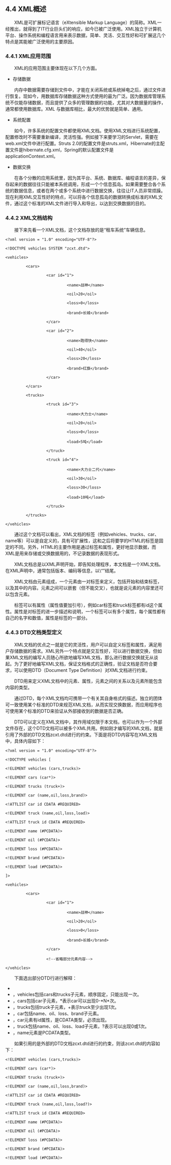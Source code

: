 ## 4.4  XML概述
 

&emsp;&emsp;XML是可扩展标记语言（eXtensible Markup Language）的简称。XML一经推出，就得到了IT行业巨头们的响应，如今已被广泛使用。XML独立于计算机平台、操作系统和编程语言用来表示数据，简单、灵活、交互性好和可扩展这几个特点是其能被广泛使用的主要原因。

### 4.4.1  XML应用范围  

&emsp;&emsp;XML的应用范围主要体现在以下几个方面。

- 存储数据

&emsp;&emsp;内存中数据需要存储到文件中，才能在关闭系统或系统掉电之后，通过文件进行恢复。现如今，用数据库存储数据这种方式使用的最为广泛。因为数据库管理系统不仅能存储数据，而且提供了众多的管理数据的功能，尤其对大数据量的操作，通常都使用数据库。XML 与数据库相比，最大的优势就是简单、通用。

- 系统配置

&emsp;&emsp;如今，许多系统的配置文件都使用XML文档。使用XML文档进行系统配置，配置修改时不需要重新编译，灵活性强。例如接下来要学习的Servlet，需要在web.xml文件中进行配置。Struts 2.0的配置文件是struts.xml，Hibernate的主配置文件是hibernate.cfg.xml，Spring的默认配置文件是applicationContext.xml。

- 数据交换

&emsp;&emsp;在各个分散的应用系统里，因为其平台、系统、数据库、编程语言的差异，保存起来的数据往往只能被本系统调用，形成一个个信息孤岛。如果需要整合各个系统的数据信息，或者在两个或多个系统中进行数据交换，往往让IT人员非常烦躁。现在利用XML交互性好的特点，可以将各个信息孤岛的数据转换成标准的XML文件，通过这个标准的XML文件进行导入和导出，以达到交换数据的目的。

### 4.4.2  XML文档结构  

&emsp;&emsp;接下来先看一个XML文档，这个文档存放的是“租车系统”车辆信息。


```
<?xml version = "1.0" encoding="UTF-8"?>

<!DOCTYPE vehicles SYSTEM "zcxt.dtd">

<vehicles>

​         <cars>

​                  <car id="1">

​                           <name>战神</name>

​                           <oil>20</oil>

​                           <loss>0</loss>

​                           <brand>长城</brand>

​                  </car>

​                  <car id="2">

​                           <name>跑得快</name>

​                           <oil>40</oil>

​                           <loss>20</loss>

​                           <brand>红旗</brand>

​                  </car>

​         </cars>       

​         <trucks>

​                  <truck id="3">

​                           <name>大力士</name>

​                           <oil>20</oil>

​                           <loss>0</loss>

​                           <load>5吨</load>

​                  </truck>

​                  <truck id="4">

​                           <name>大力士二代</name>

​                           <oil>30</oil>

​                           <loss>30</loss>

​                           <load>10吨</load>

​                  </truck>

​         </trucks>

</vehicles> 
```


&emsp;&emsp;通过这个文档可以看出，XML文档的标签（例如vehicles、trucks、car、name等）可以是自定义的，具有可扩展性，这和之后将要学的HTML的标签是固定的不同。另外，HTML的主要作用是通过标签和属性，更好地显示数据，而XML是用来存储或交换数据用的，不记录数据的表现形式。

&emsp;&emsp;XML文档总是以XML声明开始，即告知处理程序，本文档是一个XML文档。在XML声明中，通常包括版本、编码等信息，以\“<?”开始，以“?>”结尾。

&emsp;&emsp;XML文档由元素组成，一个元素由一对标签来定义，包括开始和结束标签，以及其中的内容。元素之间可以嵌套（但不能交叉），也就是说元素的内容里还可以包含元素。

&emsp;&emsp;标签可以有属性（属性值要加引号），例如car标签和truck标签都有id这个属性。属性是对标签的进一步描述和说明，一个标签可以有多个属性，每个属性都有自己的名字和数值，属性是标签的一部分。

### 4.4.3  DTD文档类型定义  

&emsp;&emsp;XML文档的优点之一就是它的灵活性，用户可以自定义标签和属性，满足用户存储数据的需求。XML另外一个特点就是交互性好，可以进行数据交换，但如果XML文档的编写人员随心所欲地编写XML文档，那么进行数据交换就无从谈起。为了更好地编写XML文档，保证文档格式的正确性，验证文档是否符合要求，可以使用DTD（Document Type Definition）对XML文档进行约束。

&emsp;&emsp;DTD用来定义XML文档中的元素、属性，元素之间的关系以及元素所能包含内容的类型。

&emsp;&emsp;通过DTD，每个XML文档均可携带一个有关其自身格式的描述。独立的团体可一致使用某个标准的DTD来规范XML文档，从而实现交换数据，而应用程序也可使用某个标准的DTD来验证从外部接收到的数据是否正确。

&emsp;&emsp;DTD可以定义在XML文档中，其作用域仅限于本文档，也可以作为一个外部文件存在，这个DTD文档可以被多个XML共用。例如刚才编写的XML文档，就是引用了外部的DTD文档zcxt.dtd进行的约束。下面是将DTD内容写在XML文档中，具体内容如下：


```
<?xml version = "1.0" encoding="UTF-8"?>

<!DOCTYPE vehicles [

<!ELEMENT vehicles (cars,trucks)>

<!ELEMENT cars (car*)>

<!ELEMENT trucks (truck+)>

<!ELEMENT car (name,oil,loss,brand)>

<!ATTLIST car id CDATA #REQUIRED>

<!ELEMENT truck (name,oil,loss,load)>

<!ATTLIST truck id CDATA #REQUIRED>

<!ELEMENT name (#PCDATA)>

<!ELEMENT oil (#PCDATA)>

<!ELEMENT loss (#PCDATA)>

<!ELEMENT brand (#PCDATA)>

<!ELEMENT load (#PCDATA)>

]>

<vehicles>

​         <cars>

​                  <car id="1">

​                           <name>战神</name>

​                           <oil>20</oil>

​                           <loss>0</loss>

​                           <brand>长城</brand>

​                  </car>

​                  <!--省略部分元素内容-->

</vehicles>
```


&emsp;&emsp;下面选出部分DTD行进行解释：

- <!DOCTYPE vehicles [，根元素是vehicles。

- <!ELEMENT vehicles (cars,trucks)>，vehicles包括cars和trucks子元素，顺序固定，只能出现一次。

- <!ELEMENT cars (car*)>，cars包括car子元素，*表示car可以出现0-*N*次。

- <!ELEMENT trucks (truck+)> ，trucks包括truck子元素，+表示truck至少出现1次。

- <!ELEMENT car (name,oil,loss,brand)>，car包括name、oil、loss、brand子元素。

- <!ATTLIST car id CDATA #REQUIRED>，car元素有id属性，是CDATA类型，必须出现。

- <!ELEMENT truck (name,oil,loss,load?)>，truck包括name、oil、loss、load子元素，?表示可以出现0或1次。

- <!ELEMENT name (#PCDATA)>，name元素是PCDATA类型。

&emsp;&emsp;如果引用的是外部的DTD文档zcxt.dtd进行的约束，则该zcxt.dtd的内容如下：


```
<!ELEMENT vehicles (cars,trucks)>

<!ELEMENT cars (car*)>

<!ELEMENT trucks (truck+)>

<!ELEMENT car (name,oil,loss,brand)>

<!ATTLIST car id CDATA #REQUIRED>

<!ELEMENT truck (name,oil,loss,load?)>

<!ATTLIST truck id CDATA #REQUIRED>

<!ELEMENT name (#PCDATA)>

<!ELEMENT oil (#PCDATA)>

<!ELEMENT loss (#PCDATA)>

<!ELEMENT brand (#PCDATA)>

<!ELEMENT load (#PCDATA)>

```





